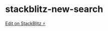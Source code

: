 # stackblitz-new-search

[Edit on StackBlitz ⚡️](https://stackblitz.com/edit/stackblitz-starters-rzghvh)
